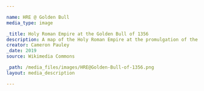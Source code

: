 ```yaml
---

name: HRE @ Golden Bull
media_type: image

_title: Holy Roman Empire at the Golden Bull of 1356
description: A map of the Holy Roman Empire at the promulgation of the Golden Bull of 1356, which standardized electoral and constitutional processes around Imperial Succession. The Bull was a major step towards polity independence within the HRE, and the map itself demonstrates the disunity within the HRE.
creator: Cameron Pauley
_date: 2019
source: Wikimedia Commons

_path: /media_files/images/HRE@Golden-Bull-of-1356.png 
layout: media_description

---
```

